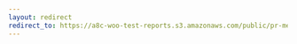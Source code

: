 ```yaml
---
layout: redirect
redirect_to: https://a8c-woo-test-reports.s3.amazonaws.com/public/pr-merge/41309/e2e/index.html
---
```

